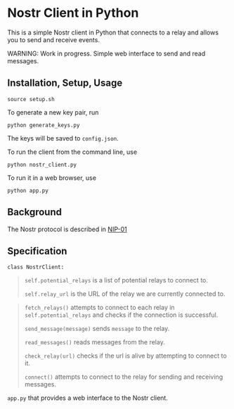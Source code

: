 # Nostr Client in Python

This is a simple Nostr client in Python that connects to a relay and allows you to send and receive events.

WARNING: Work in progress. Simple web interface to send and read messages.

## Installation, Setup, Usage

```
source setup.sh
```

To generate a new key pair, run
```
python generate_keys.py
```
The keys will be saved to `config.json`.

To run the client from the command line, use
```
python nostr_client.py
```

To run it in a web browser, use
```
python app.py
```

## Background

The Nostr protocol is described in [NIP-01](https://github.com/nostr-protocol/nips/blob/master/01.md)

## Specification

`class NostrClient:`

> `self.potential_relays` is a list of potential relays to connect to.
> 
> `self.relay_url` is the URL of the relay we are currently connected to.

> `fetch_relays()` attempts to connect to each relay in `self.potential_relays` and checks if the connection is successful.
> 
> `send_message(message)` sends `message` to the relay.
> 
> `read_messages()` reads messages from the relay.
> 
> `check_relay(url)` checks if the url is alive by attempting to connect to it.
> 
> `connect()` attempts to connect to the relay for sending and receiving messages.

`app.py` that provides a web interface to the Nostr client.

